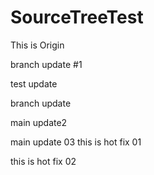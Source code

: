 # SourceTreeTest

This is Origin

branch update #1

test update

branch update

main update2

main update 03
this is hot fix 01


this is hot fix 02